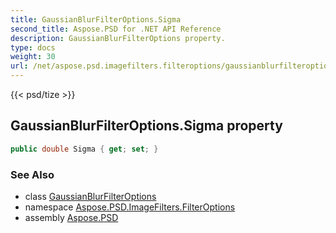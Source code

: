 ```yaml
---
title: GaussianBlurFilterOptions.Sigma
second_title: Aspose.PSD for .NET API Reference
description: GaussianBlurFilterOptions property. 
type: docs
weight: 30
url: /net/aspose.psd.imagefilters.filteroptions/gaussianblurfilteroptions/sigma/
---
```

{{< psd/tize >}}
## GaussianBlurFilterOptions.Sigma property

```csharp
public double Sigma { get; set; }
```

### See Also

* class [GaussianBlurFilterOptions](../)
* namespace [Aspose.PSD.ImageFilters.FilterOptions](../../gaussianblurfilteroptions/)
* assembly [Aspose.PSD](../../../)


